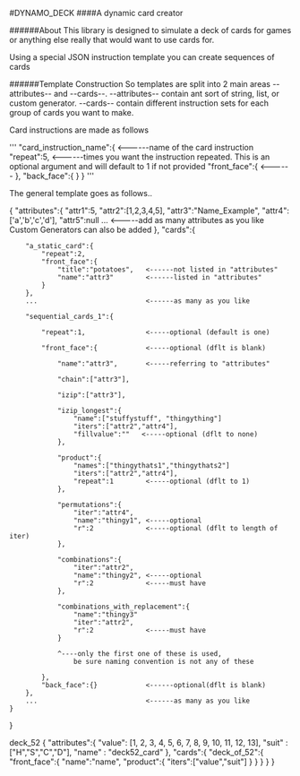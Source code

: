 #DYNAMO_DECK
####A dynamic card creator

######About
This library is designed to simulate a deck of cards for games or 
anything else really that would want to use cards for.

Using a special JSON instruction template you can create sequences of cards 

######Template Construction
So templates are split into 2 main areas --attributes-- and --cards--. --attributes-- contain 
ant sort of string, list, or custom generator. --cards-- contain different instruction sets
for each group of cards you want to make.

Card instructions are made as follows

'''
"card_instruction_name":{                <------name of the card instruction
    "repeat":5,                          <------times you want the instruction repeated.
                                                This is an optional argument and will 
                                                default to 1 if not provided
    "front_face":{                       <------
    },
    "back_face":{
    }
}
'''

The general template goes as follows..

{
    "attributes":{
        "attr1":5,
        "attr2":[1,2,3,4,5],
        "attr3":"Name_Example",
        "attr4":['a','b','c','d'],
        "attr5":null
        ...                           <-----add as many attributes as you like
                                            Custom Generators can also be added 
    },
    "cards":{

        "a_static_card":{
            "repeat":2,
            "front_face":{
                "title":"potatoes",   <------not listed in "attributes"
                "name":"attr3"        <------listed in "attributes"
            }
        },
        ...                           <------as many as you like

        "sequential_cards_1":{
            
            "repeat":1,               <-----optional (default is one)

            "front_face":{            <-----optional (dflt is blank)
            
                "name":"attr3",       <-----referring to "attributes"
                
                "chain":["attr3"],

                "izip":["attr3"],

                "izip_longest":{
                    "name":["stuffystuff", "thingything"]
                    "iters":["attr2","attr4"],
                    "fillvalue":""   <-----optional (dflt to none)
                },

                "product":{
                    "names":["thingythats1","thingythats2"]
                    "iters":["attr2","attr4"],
                    "repeat":1        <-----optional (dflt to 1)
                },

                "permutations":{
                    "iter":"attr4",
                    "name":"thingy1", <-----optional                
                    "r":2             <-----optional (dflt to length of iter)
                },

                "combinations":{
                    "iter":"attr2",
                    "name":"thingy2", <-----optional
                    "r":2             <-----must have
                },

                "combinations_with_replacement":{
                    "name":"thingy3"
                    "iter":"attr2",
                    "r":2             <-----must have
                }

                ^----only the first one of these is used,
                    be sure naming convention is not any of these

            },
            "back_face":{}            <------optional(dflt is blank)
        },
        ...                           <------as many as you like
    }
}



deck_52
{
    "attributes":{
        "value": [1, 2, 3, 4, 5, 6, 7, 8, 9, 10, 11, 12, 13],
        "suit" : ["H","S","C","D"],
        "name" : "deck52_card"
    },
    "cards":{
        "deck_of_52":{
            "front_face":{
                "name":"name",
                "product":{
                    "iters":["value","suit"]
                }
            }
        }
    }
}
